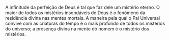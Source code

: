 ﻿A infinitude da perfeição de Deus é tal que faz dele um mistério eterno. O maior de todos os mistérios insondáveis de Deus é o fenômeno da residência divina nas mentes mortais. A maneira pela qual o Pai Universal convive com as criaturas do tempo é o mais profundo de todos os mistérios do universo; a presença divina na mente do homem é o mistério dos mistérios.